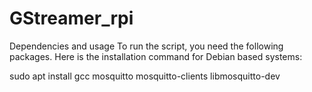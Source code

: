 # GStreamer_rpi
Dependencies and usage
To run the script, you need the following packages. Here is the installation command for Debian based systems:

sudo apt install gcc mosquitto mosquitto-clients libmosquitto-dev
